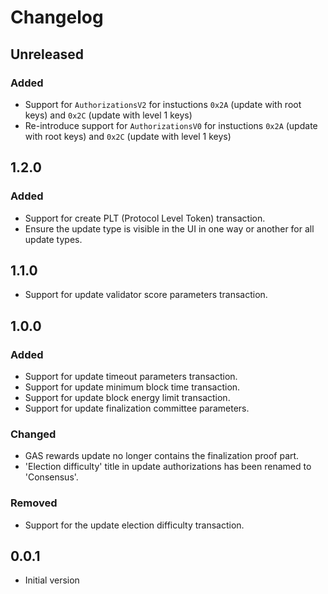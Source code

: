 # Changelog

## Unreleased

### Added

- Support for `AuthorizationsV2` for instuctions `0x2A` (update with root keys) and `0x2C` (update with level 1 keys)
- Re-introduce support for `AuthorizationsV0` for instuctions `0x2A` (update with root keys) and `0x2C` (update with level 1 keys)

## 1.2.0

### Added
- Support for create PLT (Protocol Level Token) transaction.
- Ensure the update type is visible in the UI in one way or another for all update types.

## 1.1.0

- Support for update validator score parameters transaction.

## 1.0.0

### Added

- Support for update timeout parameters transaction.
- Support for update minimum block time transaction.
- Support for update block energy limit transaction.
- Support for update finalization committee parameters.

### Changed

- GAS rewards update no longer contains the finalization proof part.
- 'Election difficulty' title in update authorizations has been renamed to 'Consensus'.

### Removed

- Support for the update election difficulty transaction.

## 0.0.1

- Initial version
